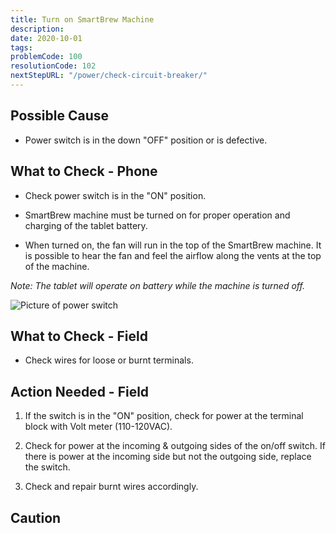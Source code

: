 ```yaml
---
title: Turn on SmartBrew Machine
description:
date: 2020-10-01
tags:
problemCode: 100
resolutionCode: 102
nextStepURL: "/power/check-circuit-breaker/"
---
```

## Possible Cause

- Power switch is in the down "OFF" position or is defective.

## What to Check - Phone

- Check power switch is in the "ON" position.

- SmartBrew machine must be turned on for proper operation and charging of the tablet battery.

- When turned on, the fan will run in the top of the SmartBrew machine. It is possible to hear the fan and feel the airflow along the vents at the top of the machine.

*Note: The tablet will operate on battery while the machine is turned off.*

![Picture of power switch](/images/power-on.jpg)

## What to Check - Field

- Check wires for loose or burnt terminals.

## Action Needed - Field

1) If the switch is in the "ON" position, check for power at the terminal block with Volt meter (110-120VAC).

2) Check for power at the incoming & outgoing sides of the on/off switch. If there is power at the incoming side but not the outgoing side, replace the switch.

3) Check and repair burnt wires accordingly.

## Caution

